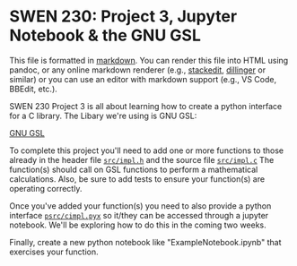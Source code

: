 
SWEN 230: Project 3, Jupyter Notebook & the GNU GSL
===================================================

This file is formatted in [markdown](https://daringfireball.net/projects/markdown/). You can render this file into HTML using pandoc, or any online markdown renderer (e.g., [stackedit](https://stackedit.io/app#), [dillinger](https://dillinger.io) or similar) or you can use an editor with markdown support (e.g., VS Code, BBEdit, etc.).

SWEN 230 Project 3 is all about learning how to create a python interface for a C library. The Libary we're using is GNU GSL:

[GNU GSL](https://www.gnu.org/software/gsl/doc/html/index.html)

To complete this project you'll need to add one or more functions to those already in
the header file [`src/impl.h`](src/impl.h) and the source file [`src/impl.c`](src/impl.c)
The function(s) should call on GSL functions to perform a mathematical calculations.
Also, be sure to add tests to ensure your function(s) are operating correctly.

Once you've added your function(s) you need to also provide a python interface [`psrc/cimpl.pyx`](psrc/cimpl.pyx)
so it/they can be accessed through a jupyter notebook. We'll be exploring how to do this
in the coming two weeks.

Finally, create a new python notebook like "ExampleNotebook.ipynb" that exercises your function.

